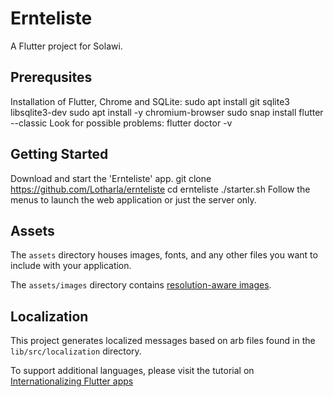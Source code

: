 # Ernteliste

A Flutter project for Solawi.

## Prerequsites

Installation of Flutter, Chrome and SQLite:
    sudo apt install git sqlite3 libsqlite3-dev
    sudo apt install -y chromium-browser
    sudo snap install flutter --classic
Look for possible problems:
    flutter doctor -v

## Getting Started

Download and start the 'Ernteliste' app.
    git clone https://github.com/Lotharla/ernteliste
    cd ernteliste
    ./starter.sh
Follow the menus to launch the web application or just the server only.

## Assets

The `assets` directory houses images, fonts, and any other files you want to
include with your application.

The `assets/images` directory contains [resolution-aware
images](https://flutter.dev/docs/development/ui/assets-and-images#resolution-aware).

## Localization

This project generates localized messages based on arb files found in
the `lib/src/localization` directory.

To support additional languages, please visit the tutorial on
[Internationalizing Flutter
apps](https://flutter.dev/docs/development/accessibility-and-localization/intern)

